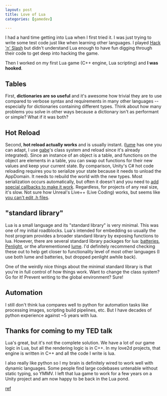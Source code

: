 ```yaml
---
layout: post
title: Love of Lua
categories: [gamedev]

---
```


I had a hard time getting into Lua when I first tried it. I was just trying to
write some test code just like when learning other languages. I played [Hack
'n' Slash](https://store.steampowered.com/app/246070/Hack_n_Slash/) but didn't
understand Lua enough to have fun digging through their code to get deep into
hacking the game.

Then I worked on my first Lua game (C++ engine, Lua scripting) and **I was
hooked**. 

## Tables

First, **dictionaries are so useful** and it's awesome how trivial they are to
use compared to verbose syntax and requirements in many other languages --
especially for dictionaries containing different types. Think about how many
problems you solve in other ways because a dictionary isn't as performant or
simple? What if it was both?

## Hot Reload 

Second, **hot reload actually works** and is usually instant.
([lume](https://github.com/rxi/lume) has one you can adapt, I use
[gabe](https://github.com/Alloyed/gabe)'s class system and reload since it's
already integrated). Since an instance of an object is a table, and functions
on the object are elements in a table, you can swap out functions for their new
values and keep your current state. By comparison, Unity's C# hot code
reloading requires you to serialize your state because it needs to unload the
AppDomain. It needs to rebuild the world with the new types. Most serialization
occurs automatically, but often it doesn't and you need to [add special
callbacks to make it
work](https://docs.unity3d.com/Manual/DomainReloading.html). Regardless, for
projects of any real size, it's slow. Not sure how Unreal's Live++ (Live
Coding) works, but seems like [you can't edit .h
files](https://unrealcommunity.wiki/live-compiling-in-unreal-projects-tp14jcgs).

## "standard library"

Lua is a small language and its "standard library" is very minimal. This was
one of my initial roadblocks. Lua's intended for embedding so usually the host
program provides a broader standard library by exposing functions to lua.
However, there are several standard library packages for lua:
[batteries](https://github.com/1bardesign/batteries),
[Penlight](https://github.com/lunarmodules/Penlight), or the aforementioned
[lume](https://github.com/rxi/lume). I'd definitely recommend checking these
out to help get closer to functionality level of most other languages (I use
both lume and batteries, but dropped penlight awhile back).

One of the weirdly nice things about the minimal standard library is that
you're in full control of how things work. Want to change the class system? Go
for it! Prevent writing to the global environment? Sure!

## Automation

I still don't think lua compares well to python for automation tasks like
processing images, scripting build pipelines, etc. But I have decades of python
experience against ~5 years with lua.


## Thanks for coming to my TED talk

Lua's great, but it's not the complete solution. We have a lot of our game
logic in Lua, but all the rendering logic is in C++. In my love2d projects,
that engine is written in C++ and all the code I write is lua.

I also really like python so I my brain is definitely wired to work well with
dynamic languages. Some people find large codebases untenable without static
typing, so YMMV. I left that lua game to work for a few years on a Unity
project and am now happy to be back in the Lua pond.

[ref](https://www.reddit.com/r/gamedev/comments/u2m6m6/thoughts_on_lua/)
